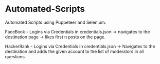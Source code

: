 # Automated-Scripts
Automated Scripts using Puppeteer and Selenium.

FaceBook - Logins via Credentials in credentials.json -> navigates to the destination page -> likes first n posts on the page.

HackerRank -  Logins via Credentials in credentials.json -> Navigates to the destination and adds the given account to the list of moderators in all questions.
